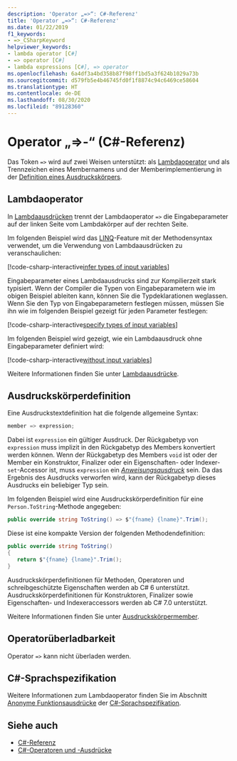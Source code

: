 ```yaml
---
description: 'Operator „=>“: C#-Referenz'
title: 'Operator „=>“: C#-Referenz'
ms.date: 01/22/2019
f1_keywords:
- =>_CSharpKeyword
helpviewer_keywords:
- lambda operator [C#]
- => operator [C#]
- lambda expressions [C#], => operator
ms.openlocfilehash: 6a4df3a4bd358b87f98ff1bd5a3f624b1029a73b
ms.sourcegitcommit: d579fb5e4b46745fd0f1f8874c94c6469ce58604
ms.translationtype: HT
ms.contentlocale: de-DE
ms.lasthandoff: 08/30/2020
ms.locfileid: "89128360"
---
```

# <a name="-operator-c-reference"></a>Operator „=>-“ (C#-Referenz)

Das Token `=>` wird auf zwei Weisen unterstützt: als [Lambdaoperator](#lambda-operator) und als Trennzeichen eines Membernamens und der Memberimplementierung in der [Definition eines Ausdruckskörpers](#expression-body-definition).

## <a name="lambda-operator"></a>Lambdaoperator

In [Lambdaausdrücken](lambda-expressions.md) trennt der Lambdaoperator `=>` die Eingabeparameter auf der linken Seite vom Lambdakörper auf der rechten Seite.

Im folgenden Beispiel wird das [LINQ](../../programming-guide/concepts/linq/index.md)-Feature mit der Methodensyntax verwendet, um die Verwendung von Lambdaausdrücken zu veranschaulichen:

[!code-csharp-interactive[infer types of input variables](snippets/shared/LambdaOperator.cs#InferredTypes)]

Eingabeparameter eines Lambdaausdrucks sind zur Kompilierzeit stark typisiert. Wenn der Compiler die Typen von Eingabeparametern wie im obigen Beispiel ableiten kann, können Sie die Typdeklarationen weglassen. Wenn Sie den Typ von Eingabeparametern festlegen müssen, müssen Sie ihn wie im folgenden Beispiel gezeigt für jeden Parameter festlegen:

[!code-csharp-interactive[specify types of input variables](snippets/shared/LambdaOperator.cs#ExplicitTypes)]

Im folgenden Beispiel wird gezeigt, wie ein Lambdaausdruck ohne Eingabeparameter definiert wird:

[!code-csharp-interactive[without input variables](snippets/shared/LambdaOperator.cs#WithoutInput)]

Weitere Informationen finden Sie unter [Lambdaausdrücke](lambda-expressions.md).

## <a name="expression-body-definition"></a>Ausdruckskörperdefinition

Eine Ausdruckstextdefinition hat die folgende allgemeine Syntax:

```csharp
member => expression;
```

Dabei ist `expression` ein gültiger Ausdruck. Der Rückgabetyp von `expression` muss implizit in den Rückgabetyp des Members konvertiert werden können. Wenn der Rückgabetyp des Members `void` ist oder der Member ein Konstruktor, Finalizer oder ein Eigenschaften- oder Indexer-`set`-Accessor ist, muss `expression` ein [*Anweisungsausdruck*](~/_csharplang/spec/statements.md#expression-statements) sein. Da das Ergebnis des Ausdrucks verworfen wird, kann der Rückgabetyp dieses Ausdrucks ein beliebiger Typ sein.

Im folgenden Beispiel wird eine Ausdruckskörperdefinition für eine `Person.ToString`-Methode angegeben:

```csharp
public override string ToString() => $"{fname} {lname}".Trim();
```

Diese ist eine kompakte Version der folgenden Methodendefinition:

```csharp
public override string ToString()
{
   return $"{fname} {lname}".Trim();
}
```

Ausdruckskörperdefinitionen für Methoden, Operatoren und schreibgeschützte Eigenschaften werden ab C# 6 unterstützt. Ausdruckskörperdefinitionen für Konstruktoren, Finalizer sowie Eigenschaften- und Indexeraccessors werden ab C# 7.0 unterstützt.

Weitere Informationen finden Sie unter [Ausdruckskörpermember](../../programming-guide/statements-expressions-operators/expression-bodied-members.md).

## <a name="operator-overloadability"></a>Operatorüberladbarkeit

Operator `=>` kann nicht überladen werden.

## <a name="c-language-specification"></a>C#-Sprachspezifikation

Weitere Informationen zum Lambdaoperator finden Sie im Abschnitt [Anonyme Funktionsausdrücke](~/_csharplang/spec/expressions.md#anonymous-function-expressions) der [C#-Sprachspezifikation](~/_csharplang/spec/introduction.md).

## <a name="see-also"></a>Siehe auch

- [C#-Referenz](../index.md)
- [C#-Operatoren und -Ausdrücke](index.md)
